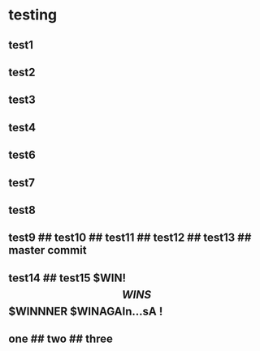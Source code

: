 # testing

## test1

## test2

## test3

## test4

## test6

## test7

## test8

## test9 ## test10 ## test11 ## test12 ## test13 ## master commit

## test14 ## test15 $WIN! $$WINS $$$WINNNER $WINAGAIn...sA !

## one ## two ## three